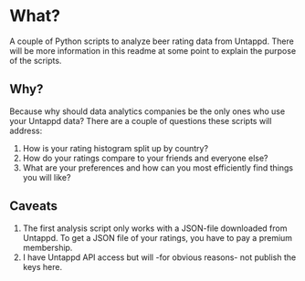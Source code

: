 # What?
A couple of Python scripts to analyze beer rating data from Untappd. There will be more information in this readme at some point to explain the purpose of the scripts.

## Why?
Because why should data analytics companies be the only ones who use your Untappd data? There are a couple of questions these scripts will address:
1. How is your rating histogram split up by country?
2. How do your ratings compare to your friends and everyone else?
3. What are your preferences and how can you most efficiently find things you will like?

## Caveats
1. The first analysis script only works with a JSON-file downloaded from Untappd. To get a JSON file of your ratings, you have to pay a premium membership.
2. I have Untappd API access but will -for obvious reasons- not publish the keys here.
